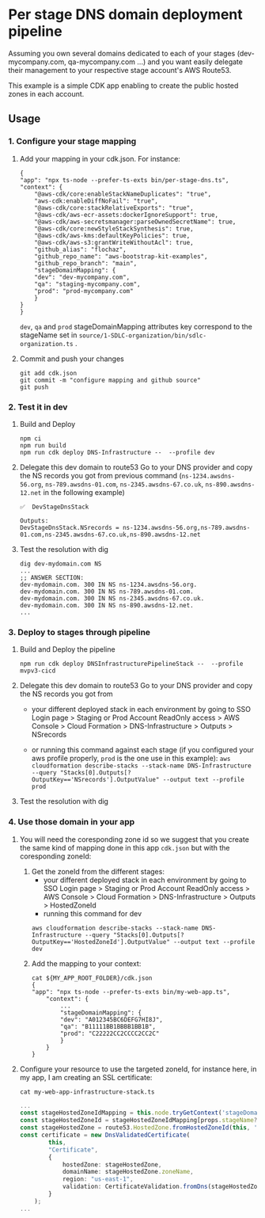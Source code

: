 # Per stage DNS domain deployment pipeline

Assuming you own several domains dedicated to each of your stages (dev-mycompany.com, qa-mycompany.com ...) and you want easily delegate their management to your respective stage account's AWS Route53.

This example is a simple CDK app enabling to create the public hosted zones in each account.


## Usage

### 1. Configure your stage mapping

1. Add your mapping in your cdk.json. For instance:
    ```
    {
    "app": "npx ts-node --prefer-ts-exts bin/per-stage-dns.ts",
    "context": {
        "@aws-cdk/core:enableStackNameDuplicates": "true",
        "aws-cdk:enableDiffNoFail": "true",
        "@aws-cdk/core:stackRelativeExports": "true",
        "@aws-cdk/aws-ecr-assets:dockerIgnoreSupport": true,
        "@aws-cdk/aws-secretsmanager:parseOwnedSecretName": true,
        "@aws-cdk/core:newStyleStackSynthesis": true,
        "@aws-cdk/aws-kms:defaultKeyPolicies": true,
        "@aws-cdk/aws-s3:grantWriteWithoutAcl": true,
        "github_alias": "flochaz",
        "github_repo_name": "aws-bootstrap-kit-examples",
        "github_repo_branch": "main",
        "stageDomainMapping": {
        "dev": "dev-mycompany.com",
        "qa": "staging-mycompany.com",
        "prod": "prod-mycompany.com"
        }
    }
    }
    ```

    `dev`, `qa` and `prod` stageDomainMapping attributes key correspond to the stageName set in `source/1-SDLC-organization/bin/sdlc-organization.ts` .

1. Commit and push your changes
    ```
    git add cdk.json
    git commit -m "configure mapping and github source"
    git push
    ```



### 2. Test it in dev

1. Build and Deploy
    ```
    npm ci
    npm run build
    npm run cdk deploy DNS-Infrastructure --  --profile dev
    ```

1. Delegate this dev domain to route53
    Go to your DNS provider and copy the NS records you got from previous command (`ns-1234.awsdns-56.org`, `ns-789.awsdns-01.com`, `ns-2345.awsdns-67.co.uk`, `ns-890.awsdns-12.net` in the following example)
    ```
    ✅  DevStageDnsStack

    Outputs:
    DevStageDnsStack.NSrecords = ns-1234.awsdns-56.org,ns-789.awsdns-01.com,ns-2345.awsdns-67.co.uk,ns-890.awsdns-12.net
    ```

1. Test the resolution with dig
    ```
    dig dev-mydomain.com NS
    ...
    ;; ANSWER SECTION:
    dev-mydomain.com. 300 IN NS ns-1234.awsdns-56.org.
    dev-mydomain.com. 300 IN NS ns-789.awsdns-01.com.
    dev-mydomain.com. 300 IN NS ns-2345.awsdns-67.co.uk.
    dev-mydomain.com. 300 IN NS ns-890.awsdns-12.net.
    ...
    ```


### 3. Deploy to stages through pipeline

1. Build and Deploy the pipeline
    ```
    npm run cdk deploy DNSInfrastructurePipelineStack --  --profile mvpv3-cicd
    ```
1. Delegate this dev domain to route53
    Go to your DNS provider and copy the NS records you got from 
        
    * your different deployed stack in each environment by going to SSO Login page > Staging or Prod Account ReadOnly access > AWS Console > Cloud Formation > DNS-Infrastructure > Outputs > NSrecords 
    
    * or running this command against each stage (if you configured your aws profile properly, `prod` is the one use in this example): `aws cloudformation describe-stacks --stack-name DNS-Infrastructure --query "Stacks[0].Outputs[?OutputKey=='NSrecords'].OutputValue" --output text --profile prod`

1. Test the resolution with dig


### 4. Use those domain in your app

1. You will need the coresponding zone id so we suggest that you create the same kind of mapping done in this app `cdk.json` but with the coresponding zoneId:
    1. Get the zoneId from the different stages:
        * your different deployed stack in each environment by going to SSO Login page > Staging or Prod Account ReadOnly access > AWS Console > Cloud Formation > DNS-Infrastructure > Outputs > HostedZoneId
        * running this command for dev
        ```
        aws cloudformation describe-stacks --stack-name DNS-Infrastructure --query "Stacks[0].Outputs[?OutputKey=='HostedZoneId'].OutputValue" --output text --profile dev
        ```
    1. Add the mapping to your context:
        ```
        cat ${MY_APP_ROOT_FOLDER}/cdk.json
        {
        "app": "npx ts-node --prefer-ts-exts bin/my-web-app.ts",
            "context": {
                ...
                "stageDomainMapping": {
                "dev": "A012345BC6DEFG7HI8J",
                "qa": "B11111BB1BBBB1BB1B",
                "prod": "C22222CC2CCCC2CC2C"
                }
            }
        }
        ```
1. Configure your resource to use the targeted zoneId, for instance here, in my app, I am creating an SSL certificate:
    ```
    cat my-web-app-infrastructure-stack.ts
    ```

    ```typescript
    ...
    const stageHostedZoneIdMapping = this.node.tryGetContext('stageDomainMapping');
    const stageHostedZoneId = stageHostedZoneIdMapping[props.stageName?props.stageName:'dev'];
    const stageHostedZone = route53.HostedZone.fromHostedZoneId(this, 'StageHostedZone', stageHostedZoneId);
    const certificate = new DnsValidatedCertificate(
            this,
            "Certificate",
            {
                hostedZone: stageHostedZone,
                domainName: stageHostedZone.zoneName,
                region: "us-east-1",
                validation: CertificateValidation.fromDns(stageHostedZone),
            }
        );
    ...
